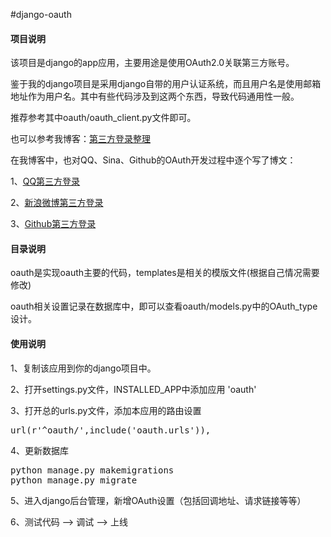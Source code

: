#django-oauth
<h4>
    <strong>项目说明</strong>
</h4>
<p>
    该项目是django的app应用，主要用途是使用OAuth2.0关联第三方账号。<br/>
</p>
<p>
    鉴于我的django项目是采用django自带的用户认证系统，而且用户名是使用邮箱地址作为用户名。其中有些代码涉及到这两个东西，导致代码通用性一般。
</p>
<p>
    推荐参考其中oauth/oauth_client.py文件即可。
</p>
<p>
    也可以参考我博客：<a href="http://yshblog.com/blog/77" target="_blank">第三方登录整理</a>
</p>
<p>
    在我博客中，也对QQ、Sina、Github的OAuth开发过程中逐个写了博文：
</p>
<p>
    1、<a href="http://yshblog.com/blog/60" target="_blank">QQ第三方登录</a>
</p>
<p>
    2、<a href="http://yshblog.com/blog/68" target="_blank">新浪微博第三方登录</a>
</p>
<p>
    3、<a href="http://yshblog.com/blog/70" target="_blank">Github第三方登录</a>
</p>
<h4>
    <strong>目录说明</strong>
</h4>
<p>
    oauth是实现oauth主要的代码，templates是相关的模版文件(根据自己情况需要修改)
</p>
<p>
    oauth相关设置记录在数据库中，即可以查看oauth/models.py中的OAuth_type设计。
</p>
<h4>
    <strong>使用说明</strong>
</h4>
<p>
    1、复制该应用到你的django项目中。
</p>
<p>
    2、打开settings.py文件，INSTALLED_APP中添加应用 &#39;oauth&#39;
</p>
<p>
    3、打开总的urls.py文件，添加本应用的路由设置
    <pre>url(r'^oauth/',include('oauth.urls')),</pre>
</p>
<p>
    4、更新数据库
</p>
<pre>python manage.py makemigrations
python manage.py migrate</pre>
<p>
    5、进入django后台管理，新增OAuth设置（包括回调地址、请求链接等等）
</p>
<p>
    6、测试代码 --&gt; 调试 --&gt; 上线
</p>